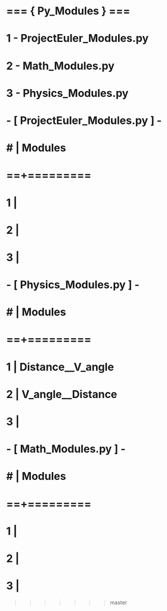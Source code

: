 # === { Py_Modules } ===
# 
# 1 - ProjectEuler_Modules.py
# 2 - Math_Modules.py
# 3 - Physics_Modules.py


# - [ ProjectEuler_Modules.py ] -
# 
# # | Modules
# ==+========= 
# 1 | 
# 2 | 
# 3 | 



# - [ Physics_Modules.py ] -
# 
# # | Modules
# ==+========= 
# 1 | Distance__V_angle
# 2 | V_angle__Distance
# 3 | 


# - [ Math_Modules.py ] -
# 
# # | Modules
# ==+========= 
# 1 | 
# 2 | 
# 3 | 



>>>>>>> master
